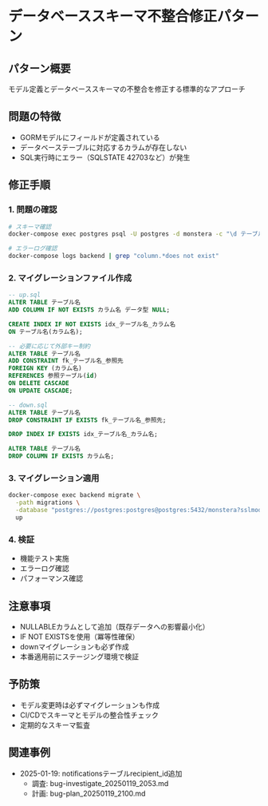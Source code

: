 # データベーススキーマ不整合修正パターン

## パターン概要
モデル定義とデータベーススキーマの不整合を修正する標準的なアプローチ

## 問題の特徴
- GORMモデルにフィールドが定義されている
- データベーステーブルに対応するカラムが存在しない
- SQL実行時にエラー（SQLSTATE 42703など）が発生

## 修正手順

### 1. 問題の確認
```bash
# スキーマ確認
docker-compose exec postgres psql -U postgres -d monstera -c "\d テーブル名"

# エラーログ確認
docker-compose logs backend | grep "column.*does not exist"
```

### 2. マイグレーションファイル作成
```sql
-- up.sql
ALTER TABLE テーブル名 
ADD COLUMN IF NOT EXISTS カラム名 データ型 NULL;

CREATE INDEX IF NOT EXISTS idx_テーブル名_カラム名 
ON テーブル名(カラム名);

-- 必要に応じて外部キー制約
ALTER TABLE テーブル名
ADD CONSTRAINT fk_テーブル名_参照先 
FOREIGN KEY (カラム名) 
REFERENCES 参照テーブル(id) 
ON DELETE CASCADE 
ON UPDATE CASCADE;

-- down.sql
ALTER TABLE テーブル名 
DROP CONSTRAINT IF EXISTS fk_テーブル名_参照先;

DROP INDEX IF EXISTS idx_テーブル名_カラム名;

ALTER TABLE テーブル名 
DROP COLUMN IF EXISTS カラム名;
```

### 3. マイグレーション適用
```bash
docker-compose exec backend migrate \
  -path migrations \
  -database "postgres://postgres:postgres@postgres:5432/monstera?sslmode=disable" \
  up
```

### 4. 検証
- 機能テスト実施
- エラーログ確認
- パフォーマンス確認

## 注意事項
- NULLABLEカラムとして追加（既存データへの影響最小化）
- IF NOT EXISTSを使用（冪等性確保）
- downマイグレーションも必ず作成
- 本番適用前にステージング環境で検証

## 予防策
- モデル変更時は必ずマイグレーションも作成
- CI/CDでスキーマとモデルの整合性チェック
- 定期的なスキーマ監査

## 関連事例
- 2025-01-19: notificationsテーブルrecipient_id追加
  - 調査: bug-investigate_20250119_2053.md
  - 計画: bug-plan_20250119_2100.md